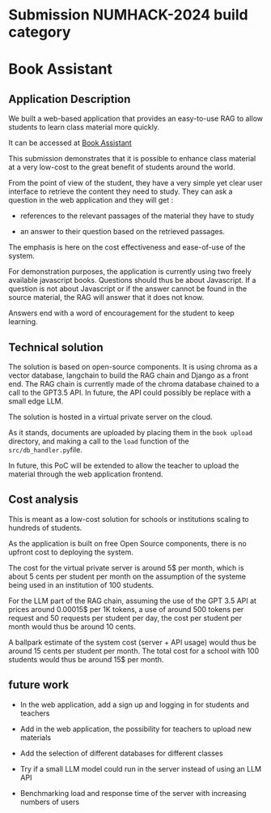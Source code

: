 # Submission NUMHACK-2024 build category
# Book Assistant

## Application Description

We built a web-based application that provides an easy-to-use RAG to allow students to learn class material more quickly.

It can be accessed at [Book Assistant](https://ai-demo.fr)

This submission demonstrates that it is possible to enhance class material at a very low-cost to the great benefit of students around the world.

From the point of view of the student, they have a very simple yet clear user interface to retrieve the content they need to study. They can ask a question in the web application and they will get :

- references to the relevant passages of the material they have to study

- an answer to their question based on the retrieved passages.

The emphasis is here on the cost effectiveness and ease-of-use of the system.

For demonstration purposes, the application is currently using two freely available javascript books. Questions should thus be about Javascript. If a question is not about Javascript or if the answer cannot be found in the source material, the RAG will answer that it does not know.

Answers end with a word of encouragement for the student to keep learning.

## Technical solution

The solution is based on open-source components. It is using chroma as a vector database, langchain to build the RAG chain and Django as a front end. The RAG chain is currently made of the chroma database chained to a call to the GPT3.5 API. In future, the API could possibly be replace with a small edge LLM.

The solution is hosted in a virtual private server on the cloud.

As it stands, documents are uploaded by placing them in the `book upload` directory, and making a call to the `load` function of the `src/db_handler.py`file.

In future, this PoC will be extended to allow the teacher to upload the material through the web application frontend.

## Cost analysis

This is meant as a low-cost solution for schools or institutions scaling to hundreds of students.

As the application is built on free Open Source components, there is no upfront cost to deploying the system.

The cost for the virtual private server is around 5$ per month, which is about 5 cents per student per month on the assumption of the systeme being used in an institution of 100 students.

For the LLM part of the RAG chain, assuming the use of the GPT 3.5 API at prices around 0.00015$ per 1K tokens, a use of around 500 tokens per request and 50 requests per student per day, the cost per student per month would thus be around 10 cents.

A ballpark estimate of the system cost (server + API usage) would thus be around 15 cents per student per month. The total cost for a school with 100 students would thus be around 15$ per month.



## future work

- In the web application, add a sign up and logging in for students and teachers

- Add in the web application, the possibility for teachers to upload new materials

- Add the selection of different databases for different classes 

- Try if a small LLM model could run in the server instead of using an LLM API

- Benchmarking load and response time of the server with increasing numbers of users

